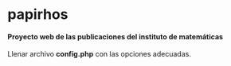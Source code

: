 # papirhos

<h4> Proyecto web de las publicaciones del instituto de matemáticas </h4>

Llenar archivo <strong>config.php</strong> con las opciones adecuadas.
